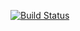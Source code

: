 [![Build Status](https://travis-ci.org/SERGEEVSKI/checktest.svg?branch=master)](https://travis-ci.org/SERGEEVSKI/checktest)
